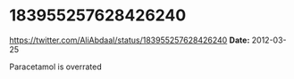 # 183955257628426240
https://twitter.com/AliAbdaal/status/183955257628426240
**Date:** 2012-03-25

Paracetamol is overrated
